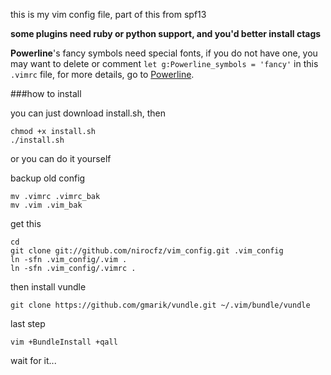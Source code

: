 this is my vim config file, part of this from spf13

**some plugins need ruby or python support, and you'd better install ctags**

**Powerline**'s fancy symbols need special fonts, if you do not have one, you may want to delete or comment `let g:Powerline_symbols = 'fancy'` in this `.vimrc` file, for more details, go to [Powerline](https://github.com/Lokaltog/vim-powerline).


###how to install

you can just download install.sh, then

    chmod +x install.sh
    ./install.sh

or you can do it yourself

backup old config

    mv .vimrc .vimrc_bak
    mv .vim .vim_bak

get this

    cd
    git clone git://github.com/nirocfz/vim_config.git .vim_config
    ln -sfn .vim_config/.vim .
    ln -sfn .vim_config/.vimrc .

then install vundle

    git clone https://github.com/gmarik/vundle.git ~/.vim/bundle/vundle

last step

    vim +BundleInstall +qall

wait for it...
